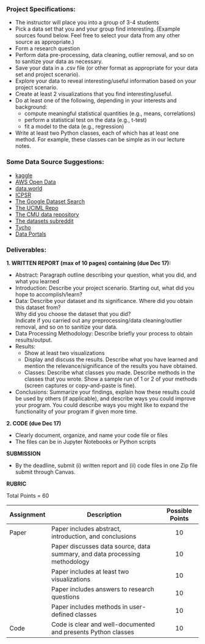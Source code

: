 
### Project Specifications:
- The instructor will place you into a group of 3-4 students  
- Pick a data set that you and your group find interesting. (Example sources found below. Feel free to select your data from any other source as appropriate.)  
- Form a research question  
- Perform data pre-processing, data cleaning, outlier removal, and so on to sanitize your data as necessary.  
- Save your data in a .csv file (or other format as appropriate for your data set and project scenario).  
- Explore your data to reveal interesting/useful information based on your project scenario.   
- Create at least 2 visualizations that you find interesting/useful.  
- Do at least one of the following, depending in your interests and background:  
  - compute meaningful statistical quantities (e.g., means, correlations)  
  - perform a statistical test on the data (e.g., t-test)        
  - fit a model to the data (e.g., regression) 
- Write at least two Python classes, each of which has at least one method. For example, these classes can be simple as in our lecture notes.   

### Some Data Source Suggestions:
-	[kaggle](https://www.kaggle.com/)
-	[AWS Open Data](https://registry.opendata.aws/)
-	[data.world](https://data.world/search)
-	[ICPSR](https://www.icpsr.umich.edu/web/pages/)
-	[The Google Dataset Search](https://datasetsearch.research.google.com/)
-	[The UCIML Repo](http://archive.ics.uci.edu/ml/)
-	[The CMU data repository](http://lib.stat.cmu.edu/datasets/)
-	[The datasets subreddit](https://www.reddit.com/r/datasets)
-	[Tycho](https://www.tycho.pitt.edu/)
-	[Data Portals](http://dataportals.org/)
  
### Deliverables:
**1. WRITTEN REPORT (max of 10 pages) containing (due Dec 17):**  
- Abstract: Paragraph outline describing your question, what you did, and what you learned  
- Introduction: Describe your project scenario. Starting out, what did you hope to accomplish/learn?  
- Data: Describe your dataset and its significance. Where did you obtain this dataset from?  
  Why did you choose the dataset that you did?  
  Indicate if you carried out any preprocessing/data cleaning/outlier removal, and so on to sanitize your data.  
- Data Processing Methodology: Describe briefly your process to obtain results/output.  
- Results:  
  - Show at least two visualizations  
  - Display and discuss the results. Describe what you have learned and mention the relevance/significance of the results you have obtained.   
  - Classes: Describe what classes you made. Describe methods in the classes that you wrote. Show a sample run of 1 or 2 of your methods (screen captures or copy-and-paste is fine).
- Conclusions: Summarize your findings, explain how these results could be used by others (if applicable), and describe ways you could improve your program. You could describe ways you might like to expand the functionality of your program if given more time.

**2. CODE (due Dec 17)**
- Clearly document, organize, and name your code file or files
- The files can be in Jupyter Notebooks or Python scripts

**SUBMISSION**
- By the deadline, submit (i) written report and (ii) code files in one Zip file submit through Canvas. 

**RUBRIC**  

Total Points = 60 

|Assignment |Description |Possible Points|
--- | --- |:---:|
|Paper |Paper includes abstract, introduction, and conclusions |10|
| |Paper discusses data source, data summary, and data processing methodology |10|
| |Paper includes at least two visualizations|10|
| |Paper includes answers to research questions |10|
| |Paper includes methods in user-defined classes |10|
|Code | Code is clear and well-documented and presents Python classes |10|
